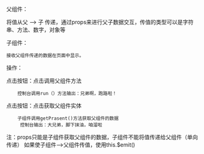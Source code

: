 
父组件：

   将值从父  --> 子 传递，通过props来进行父子数据交互，传值的类型可以是字符串、方法、数字，对象等

子组件：
   
    接收父组件传递的数据在页面中显示。
    
操作：

   点击按钮：点击调用父组件方法
   
        控制台调用run（）方法输出：兄弟啊，跑路啦！

   点击按钮：点击获取父组件实体
     
        子组件调用getPrasent()方法获取父组件的数据
         控制台输出：大兄弟，脚下抹油，咱溜啦
        
注：props只能是子组件获取父组件的数据，子组件不能将值传递给父组件（单向传递） 
   如果使子组件-->父组件传值，使用this.$emit()






